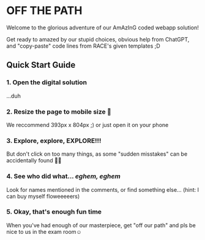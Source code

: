 # OFF THE PATH 

Welcome to the glorious adventure of our AmAzInG coded webapp solution!

Get ready to amazed by our stupid choices, obvious help from ChatGPT, and "copy-paste" code lines from RACE's given templates ;D


## Quick Start Guide

### 1. Open the digital solution

...duh


### 2. Resize the page to mobile size 📲

We reccommend 393px x 804px ;) or just open it on your phone


### 3. Explore, explore, EXPLORE!!!

But don't click on too many things, as some "sudden misstakes" can be accidentally found 🫢🤭


### 4. See who did what... *eghem, eghem*

Look for names mentioned in the comments, or find something else... (hint: I can buy myself floweeeeers)


### 5. Okay, that's enough fun time

When you've had enough of our masterpiece, get "off our path" and pls be nice to us in the exam room☺️

